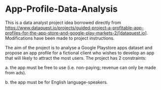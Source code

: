 # App-Profile-Data-Analysis

This is a data analyst project idea borrowed directly from
https://www.dataquest.io/projects/guided-project-a-profitable-app-profiles-for-the-app-store-and-google-play-markets-2/[dataquest.io].
Modifications have been made to project instructions.

The aim of the project is to analyse a Google Playstore apps dataset and propose an app profile for a fictional client who wishes to develop an app that will likely to attract the most users. The project has 2 constraints:

 a. the app must be free to use (i.e. non-paying; revenue can only be made from ads).

 b. the app must be for English language-speakers.